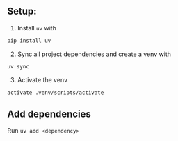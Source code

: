 ## Setup:
1. Install `uv` with 
```bash
pip install uv
```
2. Sync all project dependencies and create a venv with
```bash
uv sync
```
3. Activate the venv
```bash
activate .venv/scripts/activate
```
## Add dependencies
Run `uv add <dependency>`
